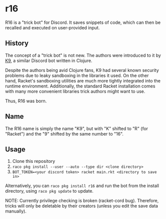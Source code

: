 # r16

R16 is a "trick bot" for Discord. It saves snippets of code, which can then be recalled and executed on user-provided input.

## History

The concept of a "trick bot" is not new. The authors were introduced to it by [K9](https://github.com/tterrag1098/K9),
a similar Discord bot written in Clojure.

Despite the authors being avid Clojure fans, K9 had several known security problems due to leaky sandboxing in the libraries
it used. On the other hand, Racket's sandboxing utilities are much more tightly integrated into the runtime environment.
Additionally, the standard Racket installation comes with many more convenient libraries trick authors might want to use.

Thus, R16 was born.

## Name
The R16 name is simply the name "K9", but with "K" shifted to "R" (for "Racket") and the "9" shifted by the same
number to "16".

## Usage
1. Clone this repository
2. `raco pkg install --user --auto --type dir <clone directory>`
3. `BOT_TOKEN=<your discord token> racket main.rkt <directory to save in>`

Alternatively, you can `raco pkg install r16` and run the bot from the install directory, using `raco pkg update` to update.

NOTE: Currently privilege checking is broken (racket-cord bug). Therefore, tricks will only be deletable by their creators (unless you edit the save data manually).
